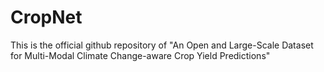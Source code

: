 # CropNet
This is the official github repository of "An Open and Large-Scale Dataset for Multi-Modal Climate Change-aware Crop Yield Predictions"
